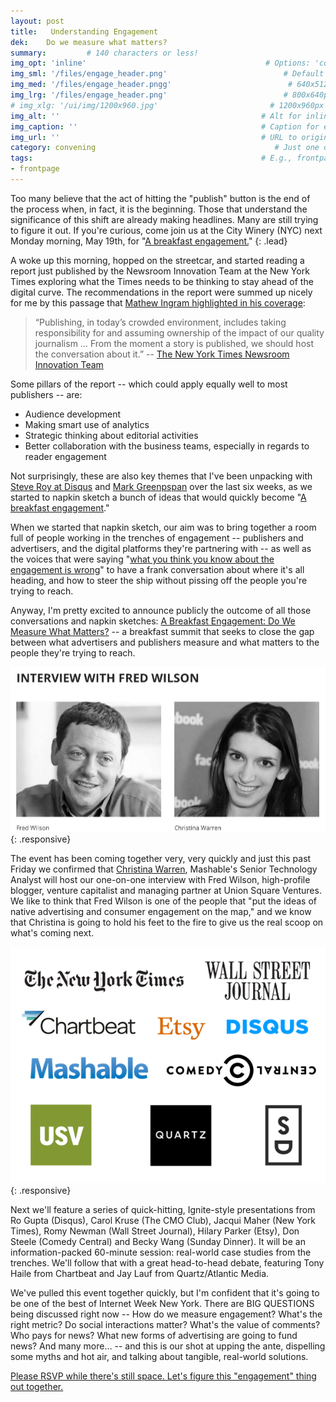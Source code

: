 ```yaml
---
layout: post
title:   Understanding Engagement
dek:    Do we measure what matters?
summary:         # 140 characters or less!
img_opt: 'inline'                                        # Options: 'cover' or 'inlne' or 'none'
img_sml: '/files/engage_header.png'                          # Default on cover or inline
img_med: '/files/engage_header.pngg'                          # 640x512px cover, inline
img_lrg: '/files/engage_header.png'                          # 800x640px cover, inline
# img_xlg: '/ui/img/1200x960.jpg'                         # 1200x960px cover only
img_alt: ''                                             # Alt for inline
img_caption: ''                                         # Caption for either
img_url: ''                                             # URL to original image
category: convening                                        # Just one of the 4xCs
tags:                                                   # E.g., frontpage
- frontpage
---
```


Too many believe that the act of hitting the "publish" button is the end of the process when, in fact, it is the beginning. Those that understand the significance of this shift are already making headlines. Many are still trying to figure it out. If you're curious, come join us at the City Winery (NYC) next Monday morning, May 19th, for "[A breakfast engagement.](http://events.disqus.com/nyc/a-breakfast-engagement/)"
{: .lead}

A woke up this morning, hopped on the streetcar, and started reading a report just published by the Newsroom Innovation Team at the New York Times exploring what the Times needs to be thinking to stay ahead of the digital curve. The recommendations in the report were summed up nicely for me by this passage that [Mathew Ingram highlighted in his coverage](http://gigaom.com/2014/05/09/internal-innovation-report-says-the-new-york-times-needs-to-up-its-digital-game-or-else/):

> “Publishing, in today’s crowded environment, includes taking responsibility for and assuming ownership of the impact of our quality journalism … From the moment a story is published, we should host the conversation about it.” -- [The New York Times Newsroom Innovation Team](http://www.capitalnewyork.com/article/media/2014/05/8545059/emnew-york-timesem-completes-innovation-report-led-sulzberger-scion)

Some pillars of the report -- which could apply equally well to most publishers -- are:

* Audience development
* Making smart use of analytics
* Strategic thinking about editorial activities
* Better collaboration with the business teams, especially in regards to reader engagement

Not surprisingly, these are also key themes that I've been unpacking with [Steve Roy at Disqus](https://twitter.com/SteveRoy44) and [Mark Greenpspan](http://about.me/markgreenspan) over the last six weeks, as we started to napkin sketch a bunch of ideas that would quickly become "[A breakfast engagement](http://events.disqus.com/nyc/a-breakfast-engagement/)." 

When we started that napkin sketch, our aim was to bring together a room full of people working in the trenches of engagement -- publishers and advertisers, and the digital platforms they're partnering with -- as well as the voices that were saying "[what you think you know about the engagement is wrong](http://time.com/12933/what-you-think-you-know-about-the-web-is-wrong/)" to have a frank conversation about where it's all heading, and how to steer the ship without pissing off the people you're trying to reach.

Anyway, I'm pretty excited to announce publicly the outcome of all those conversations and napkin sketches: [A Breakfast Engagement: Do We Measure What Matters?](http://events.disqus.com/nyc/a-breakfast-engagement/) -- a breakfast summit that seeks to close the gap between what advertisers and publishers measure and what matters to the people they're trying to reach. 

![Fred Wilson interviewed by Christina Warren](/files/engage_fw_and_cw.png){: .responsive}

The event has been coming together very, very quickly and just this past Friday we confirmed that [Christina Warren](https://twitter.com/film_girl), Mashable's Senior Technology Analyst will host our one-on-one interview with Fred Wilson, high-profile blogger, venture capitalist and managing partner at Union Square Ventures. We like to think that Fred Wilson is one of the people that "put the ideas of native advertising and consumer engagement on the map," and we know that Christina is going to hold his feet to the fire to give us the real scoop on what's coming next.

![Fred Wilson interviewed by Christina Warren](/files/engage_whos_there.png){: .responsive}

Next we'll feature a series of quick-hitting, Ignite-style presentations from Ro Gupta (Disqus), Carol Kruse (The CMO Club), Jacqui Maher (New York Times), Romy Newman (Wall Street Journal), Hilary Parker (Etsy), Don Steele (Comedy Central) and Becky Wang (Sunday Dinner). It will be an information-packed 60-minute session: real-world case studies from the trenches. We'll follow that with a great head-to-head debate, featuring Tony Haile from Chartbeat and Jay Lauf from Quartz/Atlantic Media.

We've pulled this event together quickly, but I'm confident that it's going to be one of the best of Internet Week New York. There are BIG QUESTIONS being discussed right now -- How do we measure engagement? What's the right metric? Do social interactions matter? What's the value of comments? Who pays for news? What new forms of advertising are going to fund news? And many more… -- and this is our shot at upping the ante, dispelling some myths and hot air, and talking about tangible, real-world solutions. 

[Please RSVP while there's still space. Let's figure this "engagement" thing out together.](http://events.disqus.com/nyc/a-breakfast-engagement/)










	
